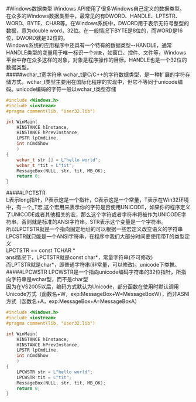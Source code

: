 #Windows数据类型
Windows API使用了很多Windows自己定义的数据类型。         
在众多的Windows数据类型中，最常见的有DWORD、HANDLE、LPTSTR、WORD、BYTE、CHAR等。在Windows系统中，DWORD用于表示无符号整型的数据，意为double word，32位。在一般情况下BYTE是8位的，而WORD是16位，DWORD就是32位的。    
Windows系统的应用程序中还具有一个特有的数据类型--HANDLE，通常HANDLE类型的变量用于唯一标识一个`对象`，如窗口、控件、文件等，Windows平台中存在众多这样的对象，对象是程序操作的目标。HANDLE也是一个32位的数据类型。      
#####wchar_t宽字符串
wchar_t是C/C++的字符数据类型，是一种扩展的字符存储方式，wchar_t类型主要用在国际化程序的实现中，但它不等同于unicode编码。unicode编码的字符一般以wchar_t类型存储
```cpp
#include <Windows.h>
#include <iostream>
#pragma comment(lib, "User32.lib")

int WinMain(
	HINSTANCE hInstance,
	HINSTANCE hPrevInstance,
	LPSTR lpCmdLine,
	int nCmdShow
	)
{
	wchar_t str [] = L"hello world";
	wchar_t *tit = L"tit";
	MessageBox(NULL, str, tit, MB_OK);
	return 0;
}
```
#####LPCTSTR         
L表示long指针，P表示这是一个指针，C表示这是一个常量，T表示在Win32环境中，有一个_T宏,这个宏用来表示你的字符是否使用UNICODE，如果你的程序定义了UNICODE或者其他相关的宏，那么这个字符或者字符串将被作为UNICODE字符串，否则就是标准的ANSI字符串。STR表示这个变量是一个字符串。      
所以LPCTSTR就是一个指向固定地址的可以根据一些宏定义改变语义的字符串       
LPCSTR就只能是一个ANSI字符串，在程序中我们大部分时间要使用带T的类型定义      
LPCTSTR == const TCHAR *         
ansi情况下，LPCTSTR就是const char*，常量字符串(不可修改)       
而LPTSTR就是char*，即普通字符串(非常量，可以修改)。unicode下类推。       
#####LPCWSTR
LPCWSTR是一个指向unicode编码字符串的32位指针，所指向字符串是wchar型，而不是char型         
因为在VS2005以后，编码方式默认为Unicode，部分函数在使用时默认调用Unicode方式（函数名+W，exp:MessageBox+W=MessageBoxW），而非ASNI方式（函数名+A，exp:MessageBox+A=MessageBoxA）         
```cpp
#include <Windows.h>
#include <iostream>
#pragma comment(lib, "User32.lib")

int WinMain(
	HINSTANCE hInstance,
	HINSTANCE hPrevInstance,
	LPSTR lpCmdLine,
	int nCmdShow
	)
{
	LPCWSTR str = L"hello world";
	LPCWSTR tit = L"tit";
	MessageBox(NULL, str, tit, MB_OK);
	return 0;
}
```